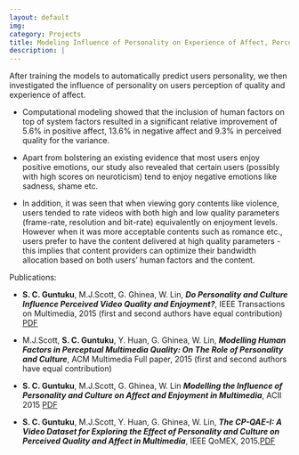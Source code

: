 ```yaml
---
layout: default
img: 
category: Projects
title: Modeling Influence of Personality on Experience of Affect, Perception of Quality and Enjoyment in Multimedia   
description: |
---
```

After training the models to automatically predict users personality, we then investigated the influence of personality on users perception of quality and experience of affect.    

  * Computational modeling showed that the inclusion of human factors on top of system factors resulted in a significant relative improvement of 5.6% in positive affect, 13.6% in negative affect and 9.3% in perceived quality for the variance.    
 
  * Apart from bolstering an existing evidence that most users enjoy positive emotions, our study also revealed that certain users (possibly with high scores on neuroticism) tend to enjoy negative emotions like sadness, shame etc.     
 
  * In addition, it was seen that when viewing gory contents like violence, users tended to rate videos with both high and low quality parameters (frame-rate, resolution and bit-rate) equivalently on enjoyment levels. However when it was more acceptable contents such as romance etc., users prefer to have the content delivered at high quality parameters - this implies that content providers can optimize their bandwidth allocation based on both users’ human factors and the content. 
  
Publications:   

  + **S. C. Guntuku**, M.J.Scott, G. Ghinea, W. Lin, **_Do Personality and Culture Influence Perceived Video Quality and Enjoyment?_**, IEEE Transactions on Multimedia, 2015 (first and second authors have equal contribution) [PDF](https://goo.gl/cIivwF)   
 
  + M.J.Scott, **S. C. Guntuku**,  Y. Huan, G. Ghinea, W. Lin, **_Modelling Human Factors in Perceptual Multimedia Quality: On The Role of Personality and Culture_**, ACM Multimedia Full paper, 2015 (first and second authors have equal contribution)    
 
  + **S. C. Guntuku**, M.J.Scott, G. Ghinea, W. Lin **_Modelling the Influence of Personality and Culture on Affect and Enjoyment in Multimedia_**, ACII 2015 [PDF](https://www.dropbox.com/s/cvypuqcezzb7y20/ACII_2015.pdf?dl=1)    
 
  + **S. C. Guntuku**, M.J.Scott, Y. Huan, G. Ghinea, W. Lin, **_The CP-QAE-I: A Video Dataset for Exploring the Effect of Personality and Culture on Perceived Quality and Affect in Multimedia_**, IEEE QoMEX, 2015.[PDF](https://www.dropbox.com/s/o1bkgja2jaeec4u/Qomex2015_cameraready.pdf?dl=1)
